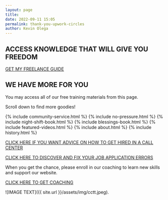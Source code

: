 ```yaml
--- 
layout: page
title: 
date: 2022-09-11 15:05
permalink: thank-you-upwork-circles  
author: Kevin Olega 
--- 
```

<h2>ACCESS KNOWLEDGE THAT WILL GIVE YOU FREEDOM</h2>

<p><a href="https://docs.google.com/document/d/1lgTlwCTNBDVeOPfdtS9ZGYsQEvhSoz-soz1HDCMkmC8/edit?usp=sharing" class="button focus">GET MY FREELANCE GUIDE</a></p>
<h2>WE HAVE MORE FOR YOU</h2>
<p>You may access all of our free training materials from this page.</p>
<p>Scroll down to find more goodies!</p>
{% include community-service.html %}
{% include no-pressure.html %}
{% include night-shift-book.html %}
{% include blessings-book.html %}
{% include featured-videos.html %}
{% include about.html %}
{% include history.html %}

[CLICK HERE IF YOU WANT ADVICE ON HOW TO GET HIRED IN A CALL CENTER](https://callcentertrainingtips.com/4hired)

[CLICK HERE TO DISCOVER AND FIX YOUR JOB APPLICATION ERRORS](https://callcentertrainingtips.com/fix)

When you get the chance, please enroll in our coaching to learn new skills and support our website.

<a href="https://callcentertrainingtips.com/6WEL250/" class="button focus">CLICK HERE TO GET COACHING</a>

![IMAGE TEXT]({{ site.url }}/assets/img/cctt.jpeg).
